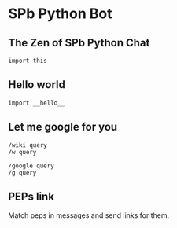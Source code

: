 SPb Python Bot
==============

The Zen of SPb Python Chat
--------------------------

```
import this  
```


Hello world
-----------

```
import __hello__ 
``` 

Let me google for you
---------------------

```
/wiki query
/w query

/google query
/g query
```

PEPs link
---------

Match peps in messages and send links for them.
